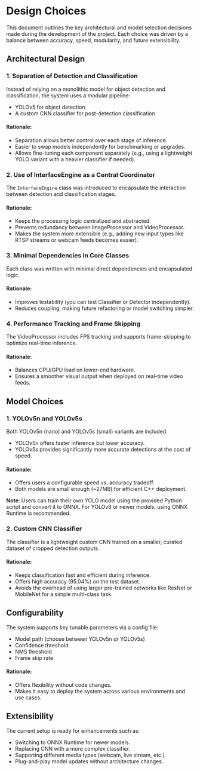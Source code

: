 <!-- Why YOLOv5 (vs SSD, Faster R-CNN)

Why CNN (vs using YOLOv5 for classification too)

Why ONNX (interoperability between Python training and C++ deployment)

Why OpenCV for C++ inference

 -->
 # Design Choices  
This document outlines the key architectural and model selection decisions made during the development of the project. Each choice was driven by a balance between accuracy, speed, modularity, and future extensibility.  

## Architectural Design  
### 1. Separation of Detection and Classification  
Instead of relying on a monolithic model for object detection and classification, the system uses a modular pipeline:

- YOLOv5 for object detection
- A custom CNN classifier for post-detection classification

#### Rationale:
- Separation allows better control over each stage of inference.
- Easier to swap models independently for benchmarking or upgrades.
- Allows fine-tuning each component separately (e.g., using a lightweight YOLO variant with a heavier classifier if needed).

### 2. Use of InterfaceEngine as a Central Coordinator

The ```InterfaceEngine``` class was introduced to encapsulate the interaction between detection and classification stages.

#### Rationale:
- Keeps the processing logic centralized and abstracted.
- Prevents redundancy between ImageProcessor and VideoProcessor.
- Makes the system more extensible (e.g., adding new input types like RTSP streams or webcam feeds becomes easier).

### 3. Minimal Dependencies in Core Classes
Each class was written with minimal direct dependencies and encapsulated logic.

#### Rationale:
- Improves testability (you can test Classifier or Detector independently).
- Reduces coupling, making future refactoring or model switching simpler.

### 4. Performance Tracking and Frame Skipping
The VideoProcessor includes FPS tracking and supports frame-skipping to optimize real-time inference.

#### Rationale:
- Balances CPU/GPU load on lower-end hardware.
- Ensures a smoother visual output when deployed on real-time video feeds.

##  Model Choices

### 1. YOLOv5n and YOLOv5s
Both YOLOv5n (nano) and YOLOv5s (small) variants are included.
- YOLOv5n offers faster inference but lower accuracy.
- YOLOv5s provides significantly more accurate detections at the cost of speed.

#### Rationale:
- Offers users a configurable speed vs. accuracy tradeoff.
- Both models are small enough (~27MB) for efficient C++ deployment.

**Note**: Users can train their own YOLO model using the provided Python script and convert it to ONNX. For YOLOv8 or newer models, using ONNX Runtime is recommended.

### 2. Custom CNN Classifier
The classifier is a lightweight custom CNN trained on a smaller, curated dataset of cropped detection outputs.

#### Rationale:
- Keeps classification fast and efficient during inference.
- Offers high accuracy (95.04%) on the test dataset.
- Avoids the overhead of using larger pre-trained networks like ResNet or MobileNet for a simple multi-class task.


##  Configurability
The system supports key tunable parameters via a config file:

- Model path (choose between YOLOv5n or YOLOv5s)
- Confidence threshold
- NMS threshold
- Frame skip rate

#### Rationale:
- Offers flexibility without code changes.
- Makes it easy to deploy the system across various environments and use cases.


## Extensibility
The current setup is ready for enhancements such as:

- Switching to ONNX Runtime for newer models.
- Replacing CNN with a more complex classifier.
- Supporting different media types (webcam, live stream, etc.)
- Plug-and-play model updates without architecture changes.